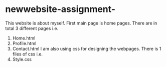 # newwebsite-assignment-

This website is about myself.
First main page is home pages.
There are in total 3 different pages i.e.
1. Home.html
2. Profile.html
3. Contact.html
I am also using css for designing the webpages.
There is 1 files of css i.e.
1. Style.css
